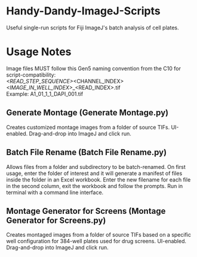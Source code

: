 # Handy-Dandy-ImageJ-Scripts
Useful single-run scripts for Fiji ImageJ's batch analysis of cell plates.

# Usage Notes
Image files MUST follow this Gen5 naming convention from the C10 for script-compatibility:<br />
<WELL>_<READ_STEP_SEQUENCE>_<CHANNEL_INDEX>_<IMAGE_IN_WELL_INDEX>_<CHANNEL>_<READ_INDEX>.tif<br />
Example: A1_01_1_1_DAPI_001.tif<br />

## Generate Montage (Generate Montage.py)
Creates customized montage images from a folder of source TIFs. UI-enabled. Drag-and-drop into ImageJ and click run.

## Batch File Rename (Batch File Rename.py)
Allows files from a folder and subdirectory to be batch-renamed. On first usage, enter the folder of interest and it will generate a manifest of files inside the folder in an Excel workbook. Enter the new filename for each file in the second column, exit the workbook and follow the prompts. Run in terminal with a command line interface.

## Montage Generator for Screens (Montage Generator for Screens.py)
Creates montaged images from a folder of source TIFs based on a specific well configuration for 384-well plates used for drug screens. UI-enabled. Drag-and-drop into ImageJ and click run.
